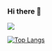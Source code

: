 ### Hi there 👋

![](https://github-readme-stats.vercel.app/api?username=SophieDeWolf&count_private=true&show_icons=true&theme=radical)
<!--
**SophieDeWolf/SophieDeWolf** is a ✨ _special_ ✨ repository because its `README.md` (this file) appears on your GitHub profile.

Here are some ideas to get you started:

- 🔭 I’m currently working on ...
- 🌱 I’m currently learning ...
- 👯 I’m looking to collaborate on ...
- 🤔 I’m looking for help with ...
- 💬 Ask me about ...
- 📫 How to reach me: ...
- 😄 Pronouns: ...
- ⚡ Fun fact: ...
-->

[![Top Langs](https://github-readme-stats.vercel.app/api/top-langs/?username=SophieDeWolf)](https://github.com/anuraghazra/github-readme-stats)
